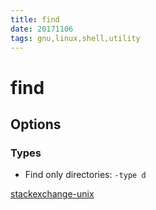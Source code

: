 ```yaml
---
title: find
date: 20171106
tags: gnu,linux,shell,utility
---
```


# find

## Options

### Types

* Find only directories: `-type d`

[stackexchange-unix](https://unix.stackexchange.com/questions/46244/get-a-list-of-directory-names-with-find)
